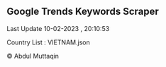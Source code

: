 

## Google Trends Keywords Scraper 
 
Last Update 10-02-2023 , 20:10:53

Country List :
VIETNAM.json



© Abdul Muttaqin 
